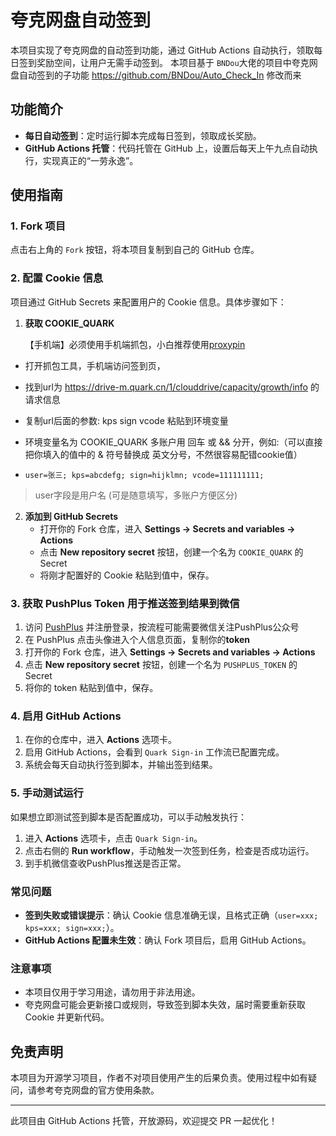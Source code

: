# 夸克网盘自动签到

本项目实现了夸克网盘的自动签到功能，通过 GitHub Actions 自动执行，领取每日签到奖励空间，让用户无需手动签到。
本项目基于 `BNDou`大佬的项目中夸克网盘自动签到的子功能 https://github.com/BNDou/Auto_Check_In 修改而来

## 功能简介

- **每日自动签到**：定时运行脚本完成每日签到，领取成长奖励。
- **GitHub Actions 托管**：代码托管在 GitHub 上，设置后每天上午九点自动执行，实现真正的“一劳永逸”。

## 使用指南

### 1. Fork 项目

点击右上角的 `Fork` 按钮，将本项目复制到自己的 GitHub 仓库。

### 2. 配置 Cookie 信息

项目通过 GitHub Secrets 来配置用户的 Cookie 信息。具体步骤如下：

1. **获取 COOKIE_QUARK**

   【手机端】必须使用手机端抓包，小白推荐使用[proxypin](https://github.com/wanghongenpin/proxypin)
   
- 打开抓包工具，手机端访问签到页，

- 找到url为 https://drive-m.quark.cn/1/clouddrive/capacity/growth/info 的请求信息

- 复制url后面的参数: kps sign vcode 粘贴到环境变量

- 环境变量名为 COOKIE_QUARK 多账户用 回车 或 && 分开，例如:（可以直接把你填入的值中的 & 符号替换成 英文分号，不然很容易配错cookie值）

- `user=张三; kps=abcdefg; sign=hijklmn; vcode=111111111;`
> user字段是用户名 (可是随意填写，多账户方便区分)

2. **添加到 GitHub Secrets**
   - 打开你的 Fork 仓库，进入 **Settings -> Secrets and variables -> Actions**
   - 点击 **New repository secret** 按钮，创建一个名为 `COOKIE_QUARK` 的 Secret
   - 将刚才配置好的 Cookie 粘贴到值中，保存。

### 3. 获取 PushPlus Token 用于推送签到结果到微信
1. 访问 [PushPlus](https://www.pushplus.plus/) 并注册登录，按流程可能需要微信关注PushPlus公众号
2. 在 PushPlus 点击头像进入个人信息页面，复制你的**token**
3. 打开你的 Fork 仓库，进入 **Settings -> Secrets and variables -> Actions**
4. 点击 **New repository secret** 按钮，创建一个名为 `PUSHPLUS_TOKEN` 的 Secret
5. 将你的 token 粘贴到值中，保存。

### 4. 启用 GitHub Actions

1. 在你的仓库中，进入 **Actions** 选项卡。
2. 启用 GitHub Actions，会看到 `Quark Sign-in` 工作流已配置完成。
3. 系统会每天自动执行签到脚本，并输出签到结果。

### 5. 手动测试运行

如果想立即测试签到脚本是否配置成功，可以手动触发执行：

1. 进入 **Actions** 选项卡，点击 `Quark Sign-in`。
2. 点击右侧的 **Run workflow**，手动触发一次签到任务，检查是否成功运行。
3. 到手机微信查收PushPlus推送是否正常。

### 常见问题

- **签到失败或错误提示**：确认 Cookie 信息准确无误，且格式正确（`user=xxx; kps=xxx; sign=xxx;`）。
- **GitHub Actions 配置未生效**：确认 Fork 项目后，启用 GitHub Actions。

### 注意事项

- 本项目仅用于学习用途，请勿用于非法用途。
- 夸克网盘可能会更新接口或规则，导致签到脚本失效，届时需要重新获取 Cookie 并更新代码。

## 免责声明

本项目为开源学习项目，作者不对项目使用产生的后果负责。使用过程中如有疑问，请参考夸克网盘的官方使用条款。

---

此项目由 GitHub Actions 托管，开放源码，欢迎提交 PR 一起优化！
